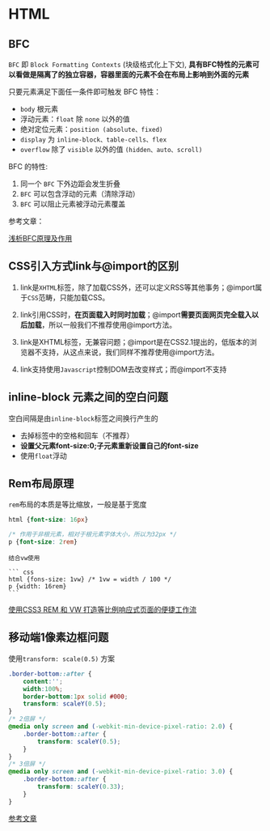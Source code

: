 # HTML

## BFC

`BFC` 即 `Block Formatting Contexts` (块级格式化上下文), **具有BFC特性的元素可以看做是隔离了的独立容器，容器里面的元素不会在布局上影响到外面的元素**

只要元素满足下面任一条件即可触发 BFC 特性：

- `body` 根元素
- 浮动元素：`float` 除 `none` 以外的值
- 绝对定位元素：`position (absolute、fixed)`
- `display` 为 `inline-block、table-cells、flex`
- `overflow` 除了 `visible` 以外的值 `(hidden、auto、scroll)`

BFC 的特性:

1. 同一个 `BFC` 下外边距会发生折叠
2. `BFC` 可以包含浮动的元素（清除浮动）
3. `BFC` 可以阻止元素被浮动元素覆盖

参考文章：

[浅析BFC原理及作用](https://blog.csdn.net/DFF1993/article/details/80394150)

## CSS引入方式link与@import的区别

1. link是`XHTML`标签，除了加载CSS外，还可以定义RSS等其他事务；@import属于`CSS`范畴，只能加载CSS。

2. link引用CSS时，**在页面载入时同时加载**；@import**需要页面网页完全载入以后加载**，所以一般我们不推荐使用@import方法。

3. link是XHTML标签，无兼容问题；@import是在CSS2.1提出的，低版本的浏览器不支持，从这点来说，我们同样不推荐使用@import方法。

4. link支持使用`Javascript`控制DOM去改变样式；而@import不支持

## inline-block 元素之间的空白问题

空白间隔是由`inline-block`标签之间换行产生的

- 去掉标签中的空格和回车（不推荐）
- **设置父元素font-size:0;子元素重新设置自己的font-size**
- 使用`float`浮动

## Rem布局原理

`rem`布局的本质是等比缩放，一般是基于宽度

``` CSS
html {font-size: 16px}

/* 作用于非根元素，相对于根元素字体大小，所以为32px */
p {font-size: 2rem}
```

    结合vw使用

    ``` css
    html {fons-size: 1vw} /* 1vw = width / 100 */
    p {width: 16rem}
    ```

[使用CSS3 REM 和 VW 打造等比例响应式页面的便捷工作流](https://zhuanlan.zhihu.com/p/23968868)

## 移动端1像素边框问题

使用`transform: scale(0.5)` 方案

``` css
.border-bottom::after {
    content:'';
    width:100%;
    border-bottom:1px solid #000;
    transform: scaleY(0.5);
}
/* 2倍屏 */
@media only screen and (-webkit-min-device-pixel-ratio: 2.0) {
    .border-bottom::after {
        transform: scaleY(0.5);
    }
}
/* 3倍屏 */
@media only screen and (-webkit-min-device-pixel-ratio: 3.0) {
    .border-bottom::after {
        transform: scaleY(0.33);
    }
}
```

[参考文章](https://segmentfault.com/a/1190000007604842#articleHeader7)
